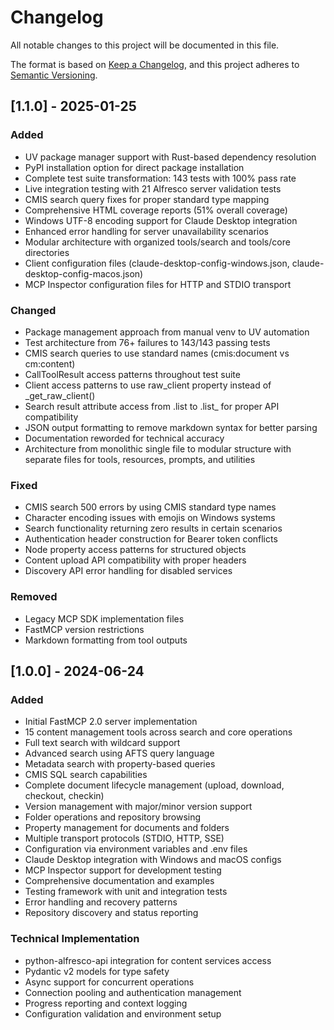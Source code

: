 # Changelog

All notable changes to this project will be documented in this file.

The format is based on [Keep a Changelog](https://keepachangelog.com/en/1.0.0/),
and this project adheres to [Semantic Versioning](https://semver.org/spec/v2.0.0.html).

## [1.1.0] - 2025-01-25

### Added
- UV package manager support with Rust-based dependency resolution
- PyPI installation option for direct package installation
- Complete test suite transformation: 143 tests with 100% pass rate
- Live integration testing with 21 Alfresco server validation tests
- CMIS search query fixes for proper standard type mapping
- Comprehensive HTML coverage reports (51% overall coverage)
- Windows UTF-8 encoding support for Claude Desktop integration
- Enhanced error handling for server unavailability scenarios
- Modular architecture with organized tools/search and tools/core directories
- Client configuration files (claude-desktop-config-windows.json, claude-desktop-config-macos.json)
- MCP Inspector configuration files for HTTP and STDIO transport

### Changed
- Package management approach from manual venv to UV automation
- Test architecture from 76+ failures to 143/143 passing tests
- CMIS search queries to use standard names (cmis:document vs cm:content)
- CallToolResult access patterns throughout test suite
- Client access patterns to use raw_client property instead of _get_raw_client()
- Search result attribute access from .list to .list_ for proper API compatibility
- JSON output formatting to remove markdown syntax for better parsing
- Documentation reworded for technical accuracy
- Architecture from monolithic single file to modular structure with separate files for tools, resources, prompts, and utilities

### Fixed
- CMIS search 500 errors by using CMIS standard type names
- Character encoding issues with emojis on Windows systems
- Search functionality returning zero results in certain scenarios
- Authentication header construction for Bearer token conflicts
- Node property access patterns for structured objects
- Content upload API compatibility with proper headers
- Discovery API error handling for disabled services

### Removed
- Legacy MCP SDK implementation files
- FastMCP version restrictions
- Markdown formatting from tool outputs

## [1.0.0] - 2024-06-24

### Added
- Initial FastMCP 2.0 server implementation
- 15 content management tools across search and core operations
- Full text search with wildcard support
- Advanced search using AFTS query language
- Metadata search with property-based queries
- CMIS SQL search capabilities
- Complete document lifecycle management (upload, download, checkout, checkin)
- Version management with major/minor version support
- Folder operations and repository browsing
- Property management for documents and folders
- Multiple transport protocols (STDIO, HTTP, SSE)
- Configuration via environment variables and .env files
- Claude Desktop integration with Windows and macOS configs
- MCP Inspector support for development testing
- Comprehensive documentation and examples
- Testing framework with unit and integration tests
- Error handling and recovery patterns
- Repository discovery and status reporting

### Technical Implementation
- python-alfresco-api integration for content services access
- Pydantic v2 models for type safety
- Async support for concurrent operations
- Connection pooling and authentication management
- Progress reporting and context logging
- Configuration validation and environment setup 